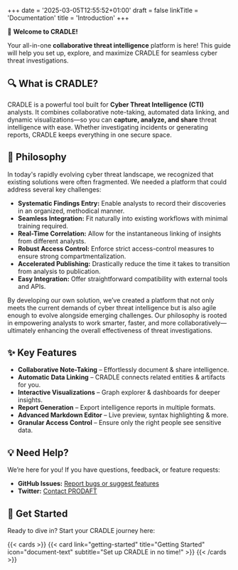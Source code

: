 +++
date = '2025-03-05T12:55:52+01:00'
draft = false
linkTitle = 'Documentation'
title = 'Introduction'
+++

🚀 **Welcome to CRADLE!**

Your all-in-one **collaborative threat intelligence** platform is here! This guide will help you set up, explore, and maximize CRADLE for seamless cyber threat investigations.

## 🔍 What is CRADLE?

CRADLE is a powerful tool built for **Cyber Threat Intelligence (CTI)** analysts. It combines collaborative note-taking, automated data linking, and dynamic visualizations—so you can **capture, analyze, and share** threat intelligence with ease. Whether investigating incidents or generating reports, CRADLE keeps everything in one secure space.


## 📜 Philosophy

In today's rapidly evolving cyber threat landscape, we recognized that existing solutions were often fragmented. We needed a platform that could address several key challenges:

- **Systematic Findings Entry:** Enable analysts to record their discoveries in an organized, methodical manner.
- **Seamless Integration:** Fit naturally into existing workflows with minimal training required.
- **Real-Time Correlation:** Allow for the instantaneous linking of insights from different analysts.
- **Robust Access Control:** Enforce strict access-control measures to ensure strong compartmentalization.
- **Accelerated Publishing:** Drastically reduce the time it takes to transition from analysis to publication.
- **Easy Integration:** Offer straightforward compatibility with external tools and APIs.

By developing our own solution, we’ve created a platform that not only meets the current demands of cyber threat intelligence but is also agile enough to evolve alongside emerging challenges. Our philosophy is rooted in empowering analysts to work smarter, faster, and more collaboratively—ultimately enhancing the overall effectiveness of threat investigations.

## ✨ Key Features

-  **Collaborative Note-Taking** – Effortlessly document & share intelligence.
-  **Automatic Data Linking** – CRADLE connects related entities & artifacts for you.
-  **Interactive Visualizations** – Graph explorer & dashboards for deeper insights.
-  **Report Generation** – Export intelligence reports in multiple formats.
-  **Advanced Markdown Editor** – Live preview, syntax highlighting & more.
-  **Granular Access Control** – Ensure only the right people see sensitive data.

## 💡 Need Help?

We’re here for you! If you have questions, feedback, or feature requests:

-  **GitHub Issues:** [Report bugs or suggest features](https://github.com/prodaft/cradle/issues/new)
-  **Twitter:** [Contact PRODAFT](https://twitter.com/prodaft)

## 🚀 Get Started

Ready to dive in? Start your CRADLE journey here:

{{< cards >}}
{{< card link="getting-started" title="Getting Started" icon="document-text" subtitle="Set up CRADLE in no time!" >}}
{{< /cards >}}
